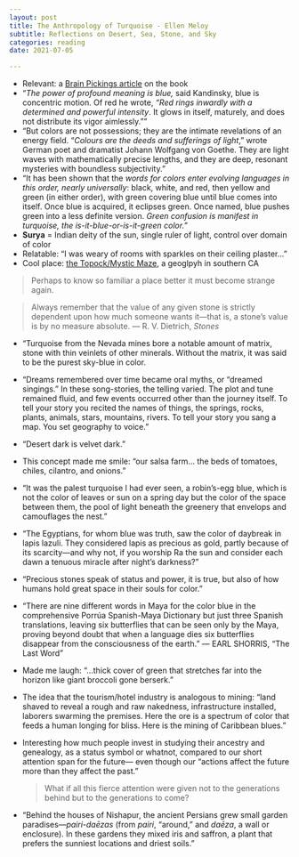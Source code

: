 ```yaml
---
layout: post
title: The Anthropology of Turquoise - Ellen Meloy
subtitle: Reflections on Desert, Sea, Stone, and Sky
categories: reading
date: 2021-07-05

---
```


- Relevant: a [Brain Pickings article](https://www.brainpickings.org/2021/06/02/ellen-meloy-anthropology-of-turquioise/) on the book
- “*The power of profound meaning is blue,* said Kandinsky, blue is concentric motion. Of red he wrote, *“Red rings inwardly with a determined and powerful intensity*. It glows in itself, maturely, and does not distribute its vigor aimlessly.””
- “But colors are not possessions; they are the intimate revelations of an energy field. “*Colours are the deeds and sufferings of light*,” wrote German poet and dramatist Johann Wolfgang von Goethe. They are light waves with mathematically precise lengths, and they are deep, resonant mysteries with boundless subjectivity.”
- “It has been shown that the *words for colors enter evolving languages in this order, nearly universally*: black, white, and red, then yellow and green (in either order), with green covering blue until blue comes into itself. Once blue is acquired, it eclipses green. Once named, blue pushes green into a less definite version. *Green confusion is manifest in turquoise, the is-it-blue-or-is-it-green color.*”
- **Surya** = Indian deity of the sun, single ruler of light, control over domain of color
- Relatable: “I was weary of rooms with sparkles on their ceiling plaster…”
- Cool place: [the Topock/Mystic Maze](https://en.m.wikipedia.org/wiki/Topock_Maze), a geoglpyh in southern CA

> Perhaps to know so familiar a place better it must become strange again.

> Always remember that the value of any given stone is strictly dependent upon how much someone wants it—that is, a stone’s value is by no measure absolute. — R. V. Dietrich, *Stones*

- “Turquoise from the Nevada mines bore a notable amount of matrix, stone with thin veinlets of other minerals. Without the matrix, it was said to be the purest sky-blue in color.
- “Dreams remembered over time became oral myths, or “dreamed singings.” In these song-stories, the telling varied. The plot and tune remained fluid, and few events occurred other than the journey itself. To tell your story you recited the names of things, the springs, rocks, plants, animals, stars, mountains, rivers. To tell your story you sang a map. You set geography to voice.”
- “Desert dark is velvet dark.”
- This concept made me smile: “our salsa farm… the beds of tomatoes, chiles, cilantro, and onions.”
- “It was the palest turquoise I had ever seen, a robin’s-egg blue, which is not the color of leaves or sun on a spring day but the color of the space between them, the pool of light beneath the greenery that envelops and camouflages the nest.”
- “The Egyptians, for whom blue was truth, saw the color of daybreak in lapis lazuli. They considered lapis as precious as gold, partly because of its scarcity—and why not, if you worship Ra the sun and consider each dawn a tenuous miracle after night’s darkness?”
- “Precious stones speak of status and power, it is true, but also of how humans hold great space in their souls for color.”
- “There are nine different words in Maya for the color blue in the comprehensive Porrúa Spanish-Maya Dictionary but just three Spanish translations, leaving six butterflies that can be seen only by the Maya, proving beyond doubt that when a language dies six butterflies disappear from the consciousness of the earth.” — EARL SHORRIS, “The Last Word”
- Made me laugh: “…thick cover of green that stretches far into the horizon like giant broccoli gone berserk.”
- The idea that the tourism/hotel industry is analogous to mining: “land shaved to reveal a rough and raw nakedness, infrastructure installed, laborers swarming the premises. Here the ore is a spectrum of color that feeds a human longing for bliss. Here is the mining of Caribbean blues.”
- Interesting how much people invest in studying their ancestry and genealogy, as a status symbol or whatnot, compared to our short attention span for the future— even though our “actions affect the future more than they affect the past.”

    > What if all this fierce attention were given not to the generations behind but to the generations to come?

- “Behind the houses of Nishapur, the ancient Persians grew small garden paradises—*pairi-daēzas* (from *pairi*, “around,” and *daēza*, a wall or enclosure). In these gardens they mixed iris and saffron, a plant that prefers the sunniest locations and driest soils.”

